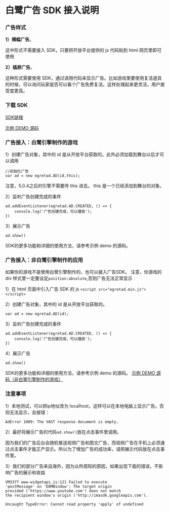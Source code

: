 # 白鹭广告 SDK 接入说明

### 广告样式
**1）横幅广告**。

这中形式不需要接入 SDK，只要把开放平台提供的 js 代码贴到 html 网页里即可使用

**2）插屏广告**。

这种形式需要使用 SDK，通过调用代码来显示广告。比如游戏里要使用复活道具的时候，可以询问玩家是否可以看个广告免费复活。这样处理起来更灵活，用户接受度更高。

### 下载 SDK
[SDK链接](./egretad) 

[示例 DEMO 源码](./egretadDemo) 


### 广告接入：白鹭引擎制作的游戏
1）创建广告对象，其中的 id 是从开放平台获取的。此外必须加载到舞台以后才可以调用

```
//初始化广告
var ad = new egretad.AD(id,this);
```
注意，5.0.4之后的引擎不需要传 this 进去。
this 是一个已经添加到舞台的对象。

2）监听广告创建完成的事件

```
ad.addEventListener(egretad.AD.CREATED, () => {
    console.log('广告创建完成，可以播放');
})
```

3）展示广告

```
ad.show()
```

SDK的更多功能和详细的使用方法，请参考示例 demo 的源码。


### 广告接入：非白鹭引擎制作的应用
如果你的游戏不是使用白鹭引擎制作的，也可以接入广告SDK。
注意，你游戏的 div 样式里一定要设定```position:absolute```,否则广告无法正常显示

1）在 html 页面中引入广告 SDK 的 js
```<script src="egretad.min.js"></script>```

2）创建广告对象，其中的 id 是从开放平台获取的。
```
var ad = new egretad.AD(id);
```

3）监听广告创建完成的事件

```
ad.addEventListener(egretad.AD.CREATED, () => {
    console.log('广告创建完成，可以播放');
})
```

4）展示广告

```
ad.show()
```

SDK的更多功能和详细的使用方法，请参考示例 demo 的源码。
[示例 DEMO 源码（非白鹭引擎制作的游戏）]() 
### 注意事项
1）本地测试，可以把ip地址改为 localhost，这样可以在本地电脑上显示广告。否则无法显示，会报错：
```
AdError 1009: The VAST response document is empty.
```

2）最好将展示广告的代码```ad.show()```放在点击事件里调用。

因为我们的广告后台会随机推送视频广告和图文广告，而视频广告在手机上必须通过点击事件才能正产显示。所以为了增加广告的成功率，请把展示代码放在点击事件里。

3）我们的部分广告来自海外，因为众所周知的原因，如果出现下面的错误，不影响广告的展示和收益

```
VM3377 www-widgetapi.js:121 Failed to execute 
'postMessage' on 'DOMWindow': The target origin 
provided ('https://www.youtube.com') does not match 
the recipient window's origin ('http://imasdk.googleapis.com').
```
```
Uncaught TypeError: Cannot read property 'apply' of undefined
```


